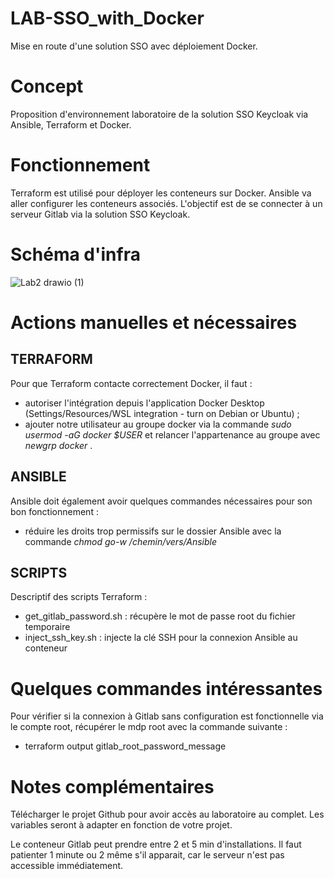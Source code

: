 # LAB-SSO_with_Docker
Mise en route d'une solution SSO avec déploiement Docker.


# Concept 
Proposition d'environnement laboratoire de la solution SSO Keycloak via Ansible, Terraform et Docker. 


# Fonctionnement 
Terraform est utilisé pour déployer les conteneurs sur Docker. 
Ansible va aller configurer les conteneurs associés. 
L'objectif est de se connecter à un serveur Gitlab via la solution SSO Keycloak.


# Schéma d'infra 
![Lab2 drawio (1)](https://github.com/user-attachments/assets/0b3462cc-ae3c-47bd-b9ed-7d0a1b3a2f3a)


# Actions manuelles et nécessaires 
## TERRAFORM
Pour que Terraform contacte correctement Docker, il faut :
- autoriser l'intégration depuis l'application Docker Desktop (Settings/Resources/WSL integration - turn on Debian or Ubuntu) ;
- ajouter notre utilisateur au groupe docker via la commande _sudo usermod -aG docker $USER_ et relancer l'appartenance au groupe avec _newgrp docker_ .

## ANSIBLE
Ansible doit également avoir quelques commandes nécessaires pour son bon fonctionnement : 
- réduire les droits trop permissifs sur le dossier Ansible avec la commande _chmod go-w /chemin/vers/Ansible_

## SCRIPTS 
Descriptif des scripts Terraform :
- get_gitlab_password.sh : récupère le mot de passe root du fichier temporaire
- inject_ssh_key.sh : injecte la clé SSH pour la connexion Ansible au conteneur

# Quelques commandes intéressantes
Pour vérifier si la connexion à Gitlab sans configuration est fonctionnelle via le compte root, récupérer le mdp root avec la commande suivante :
- terraform output gitlab_root_password_message

# Notes complémentaires
Télécharger le projet Github pour avoir accès au laboratoire au complet. 
Les variables seront à adapter en fonction de votre projet.

Le conteneur Gitlab peut prendre entre 2 et 5 min d'installations. Il faut patienter 1 minute ou 2 même s'il apparait, car le serveur n'est pas accessible immédiatement.